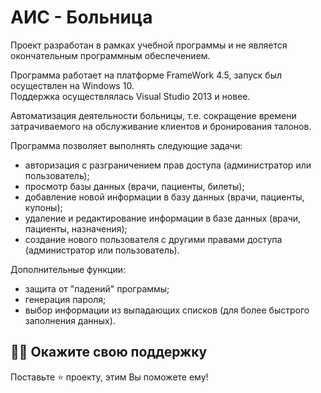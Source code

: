 # АИС - Больница
Проект разработан в рамках учебной программы и не является окончательным программным обеспечением.

Программа работает на платформе FrameWork 4.5, запуск был осуществлен на Windows 10.<br>
Поддержка осуществлялась Visual Studio 2013 и новее.

Автоматизация деятельности больницы, т.е. сокращение времени затрачиваемого на обслуживание клиентов и бронирования талонов.

Программа позволяет выполнять следующие задачи:
- авторизация с разграничением прав доступа (администратор или пользователь);
- просмотр базы данных (врачи, пациенты, билеты);
- добавление новой информации в базу данных (врачи, пациенты, купоны);
- удаление и редактирование информации в базе данных (врачи, пациенты, назначения);
- создание нового пользователя с другими правами доступа (администратор или пользователь).

Дополнительные функции:
- защита от "падений" программы;
- генерация пароля;
- выбор информации из выпадающих списков (для более быстрого заполнения данных).

## :man_astronaut: Окажите свою поддержку

Поставьте ⭐️ проекту, этим Вы поможете ему!
